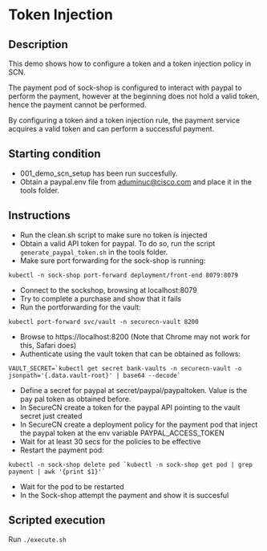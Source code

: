 # Token Injection 

## Description
This demo shows how to configure a token and a token injection policy in SCN.

The payment pod of sock-shop is configured to interact with paypal to perform the payment, however at the beginning does not hold a valid token, hence the payment cannot be performed.

By configuring a token and a token injection rule, the payment service acquires a valid token and can perform a successful payment.

## Starting condition
* 001_demo_scn_setup has been run succesfully.
* Obtain a paypal.env file from aduminuc@cisco.com and place it in the tools folder.

## Instructions
* Run the clean.sh script to make sure no token is injected
* Obtain a valid API token for paypal. To do so, run the script `generate_paypal_token.sh` in the tools folder.
* Make sure port forwarding for the sock-shop is running: 
```
kubectl -n sock-shop port-forward deployment/front-end 8079:8079
```
* Connect to the sockshop, browsing at localhost:8079
* Try to complete a purchase and show that it fails
* Run the portforwarding for the vault:
```
kubectl port-forward svc/vault -n securecn-vault 8200
```
* Browse to https://localhost:8200 (Note that Chrome may not work for this, Safari does)
* Authenticate using the vault token that can be obtained as follows:
```
VAULT_SECRET=`kubectl get secret bank-vaults -n securecn-vault -o jsonpath='{.data.vault-root}' | base64 --decode`
```
* Define a secret for paypal at secret/paypal/paypaltoken. Value is the pay pal token as obtained before.
* In SecureCN create a token for the paypal API pointing to the vault secret just created
* In SecureCN create a deployment policy for the payment pod that inject the paypal token at the env variable PAYPAL_ACCESS_TOKEN
* Wait for at least 30 secs for the policies to be effective
* Restart the payment pod: 
```
kubectl -n sock-shop delete pod `kubectl -n sock-shop get pod | grep payment | awk '{print $1}'`
```
* Wait for the pod to be restarted
* In the Sock-shop attempt the payment and show it is succesful

## Scripted execution
Run `./execute.sh`
